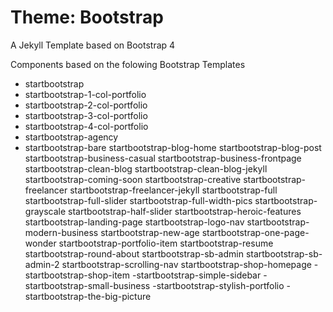 # Theme: Bootstrap
A Jekyll Template based on Bootstrap 4

Components based on the folowing Bootstrap Templates

- startbootstrap
- startbootstrap-1-col-portfolio
- startbootstrap-2-col-portfolio
- startbootstrap-3-col-portfolio
- startbootstrap-4-col-portfolio
- startbootstrap-agency
- startbootstrap-bare
startbootstrap-blog-home
startbootstrap-blog-post
startbootstrap-business-casual
startbootstrap-business-frontpage
startbootstrap-clean-blog
startbootstrap-clean-blog-jekyll
startbootstrap-coming-soon
startbootstrap-creative
startbootstrap-freelancer
startbootstrap-freelancer-jekyll
startbootstrap-full
startbootstrap-full-slider
startbootstrap-full-width-pics
startbootstrap-grayscale
startbootstrap-half-slider
startbootstrap-heroic-features
startbootstrap-landing-page
startbootstrap-logo-nav
startbootstrap-modern-business
startbootstrap-new-age
startbootstrap-one-page-wonder
startbootstrap-portfolio-item
startbootstrap-resume
startbootstrap-round-about
startbootstrap-sb-admin
startbootstrap-sb-admin-2
startbootstrap-scrolling-nav
startbootstrap-shop-homepage
-startbootstrap-shop-item
-startbootstrap-simple-sidebar
-startbootstrap-small-business
-startbootstrap-stylish-portfolio
-startbootstrap-the-big-picture
